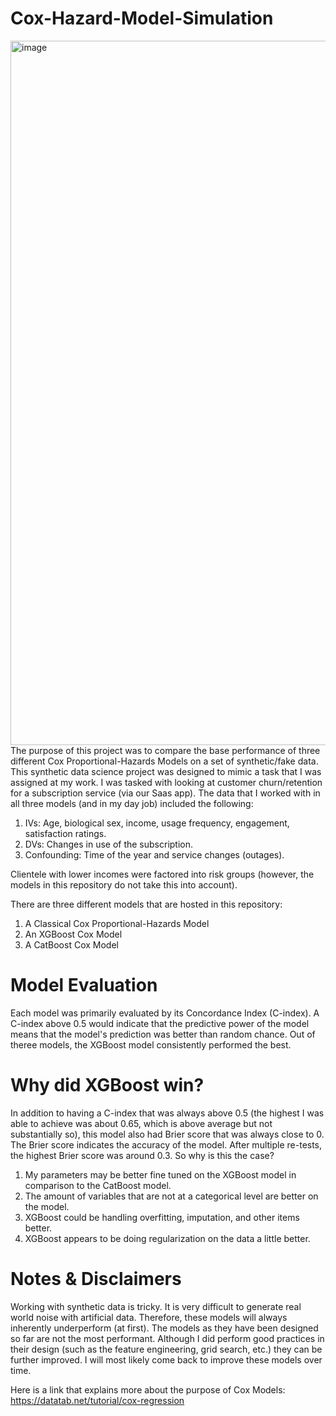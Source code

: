 # Cox-Hazard-Model-Simulation
<img width="1127" alt="image" src="https://github.com/user-attachments/assets/016ca25b-1ce4-4b06-ae43-b145a72823f5" />
The purpose of this project was to compare the base performance of three different Cox Proportional-Hazards Models on a set of synthetic/fake data. This synthetic data science project was designed to mimic a task that I was assigned at my work. I was tasked with looking at customer churn/retention for a subscription service (via our Saas app). The data that I worked with in all three models (and in my day job) included the following:

1. IVs: Age, biological sex, income, usage frequency, engagement, satisfaction ratings.
2. DVs: Changes in use of the subscription.
3. Confounding: Time of the year and service changes (outages).

Clientele with lower incomes were factored into risk groups (however, the models in this repository do not take this into account).

There are three different models that are hosted in this repository:
1. A Classical Cox Proportional-Hazards Model
2. An XGBoost Cox Model
3. A CatBoost Cox Model

# Model Evaluation
Each model was primarily evaluated by its Concordance Index (C-index). A C-index above 0.5 would indicate that the predictive power of the model means that the model's prediction was better than random chance. Out of theree models, the XGBoost model consistently performed the best.

# Why did XGBoost win?
In addition to having a C-index that was always above 0.5 (the highest I was able to achieve was about 0.65, which is above average but not substantially so), this model also had Brier score that was always close to 0. The Brier score indicates the accuracy of the model. After multiple re-tests, the highest Brier score was around 0.3. So why is this the case?
1. My parameters may be better fine tuned on the XGBoost model in comparison to the CatBoost model.
2. The amount of variables that are not at a categorical level are better on the model.
3. XGBoost could be handling overfitting, imputation, and other items better.
4. XGBoost appears to be doing regularization on the data a little better.

# Notes & Disclaimers
Working with synthetic data is tricky. It is very difficult to generate real world noise with artificial data. Therefore, these models will always inherently underperform (at first).
The models as they have been designed so far are not the most performant. Although I did perform good practices in their design (such as the feature engineering, grid search, etc.) they can be further improved. I will most likely come back to improve these models over time.

Here is a link that explains more about the purpose of Cox Models: https://datatab.net/tutorial/cox-regression
